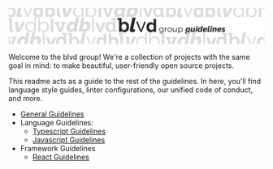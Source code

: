 ![blvd group guidelines](assets/header.png)

Welcome to the blvd group! We're a collection of projects with the same goal in
mind: to make beautiful, user-friendly open source projects.

This readme acts as a guide to the rest of the guidelines. In here, you'll find
language style guides, linter configurations, our unified code of conduct, and
more.

- [General Guidelines](GENERAL.md)
- Language Guidelines:
  - [Typescript Guidelines](languages/typescript)
  - [Javascript Guidelines](languages/javascript)
- Framework Guidelines
  - [React Guidelines](frameworks/react)
